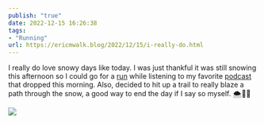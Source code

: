```yaml
---
publish: "true"
date: 2022-12-15 16:26:38
tags:
- "Running"
url: https://ericmwalk.blog/2022/12/15/i-really-do.html
---
```

I really do love snowy days like today. I was just thankful it was still snowing this afternoon so I could go for a [run](https://www.strava.com/activities/8252847915) while listening to my favorite [podcast](https://listen.hemisphericviews.com/) that dropped this morning. Also, decided to hit up a trail to really blaze a path through the snow, a good way to end the day if I say so myself. 🌨🏃‍♂️

![](https://ericmwalk.blog/uploads/2024/img-1370.gif)